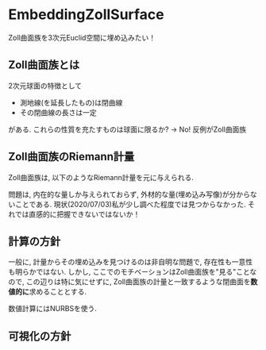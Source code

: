 # EmbeddingZollSurface
Zoll曲面族を3次元Euclid空間に埋め込みたい！


## Zoll曲面族とは
2次元球面の特徴として

* 測地線(を延長したもの)は閉曲線
* その閉曲線の長さは一定

がある.
これらの性質を充たすものは球面に限るか?
→ No! 反例がZoll曲面族

## Zoll曲面族のRiemann計量
Zoll曲面族は, 以下のようなRiemann計量を元に与えられる.


問題は, 内在的な量しか与えられておらず, 外材的な量(埋め込み写像)が分からないことである.
現状(2020/07/03)私が少し調べた程度では見つからなかった.
それでは直感的に把握できないではないか！

## 計算の方針
一般に, 計量からその埋め込みを見つけるのは非自明な問題で, 存在性も一意性も明らかではない.
しかし, ここでのモチベーションはZoll曲面族を"見る"ことなので, この辺りは特に気にせずに, Zoll曲面族の計量と一致するような閉曲面を**数値的に**求めることとする.

数値計算にはNURBSを使う.


## 可視化の方針
